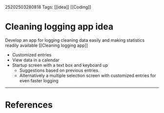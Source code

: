 25202503280818
Tags: [[idea]] [[Coding]]


# Cleaning logging app idea

Develop an app for logging cleaning data easily and making statistics readily available [[Cleaning logging app]]
- Customized entries
- View data in a calendar
- Startup screen with a text box and keyboard up
  - Suggestions based on previous entries.
  - Alternatively a multiple selection screen with customized entries for even faster logging




---
# References
